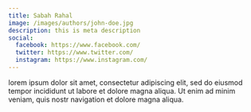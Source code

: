 ```yaml
---
title: Sabah Rahal
image: /images/authors/john-doe.jpg
description: this is meta description
social:
  facebook: https://www.facebook.com/
  twitter: https://www.twitter.com/
  instagram: https://www.instagram.com/
---
```


lorem ipsum dolor sit amet, consectetur adipiscing elit, sed do eiusmod tempor incididunt ut labore et dolore magna aliqua. Ut enim ad minim veniam, quis nostr navigation et dolore magna aliqua.
